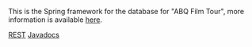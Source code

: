 This is the Spring framework for the database for "ABQ Film Tour", more information is available [here](https://abqfilmtour.github.io/ABQFilmTour/).

[REST](docs/rest/api.md)
[Javadocs](docs/api/index.html)
